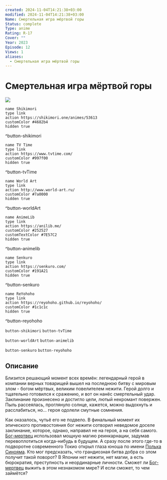 ```yaml
---
created: 2024-11-04T14:21:38+03:00
modified: 2024-11-04T14:21:38+03:00
Name: Смертельная игра мёртвой горы
Status: complete
Type: anime
Rating: R-17
Cover: ""
Year: 2023
Episode: 12
Views: 1
aliases:
  - Смертельная игра мёртвой горы
---
```


# Смертельная игра мёртвой горы

![](https://nyaa.shikimori.one/uploads/poster/animes/53613/28fb32db51c6a98c169e3541ca7af6b0.jpeg)

```button
name Shikimori
type link
action https://shikimori.one/animes/53613
customColor #4682b4
hidden true
```
^button-shikimori

```button
name TV Time
type link
action https://www.tvtime.com/
customColor #997f00
hidden true
```
^button-tvTime

```button
name World Art
type link
action http://www.world-art.ru/
customColor #7a0000
hidden true
```
^button-worldArt

```button
name AnimeLib
type link
action https://anilib.me/
customColor #252527
customTextColor #7E57C2
hidden true
```
^button-animelib

```button
name Senkuro
type link
action https://senkuro.com/
customColor #191A21
hidden true
```
^button-senkuro

```button
name ReYohoho
type link
action https://reyohoho.github.io/reyohoho/
customColor #1c1c1c
hidden true
```
^button-reyohoho

`button-shikimori` `button-tvTime`

`button-worldArt` `button-animelib`

`button-senkuro` `button-reyohoho`

## Описание

Близится решающий момент всех времён: легендарный герой в компании верных товарищей вышел на последнюю битву с мировым злом - богом мёртвых, великим повелителем нежити. Герой долго и тщательно готовился к сражению, и вот он нанёс смертельный удар. Заклинание произнесено и достигло цели, лютый некромант повержен. Пыль рассеялась, проглянуло солнце, кажется, можно выдохнуть и расслабиться, но... героя одолели смутные сомнения.

Как оказалось, чутьё его не подвело. В финальный момент их эпического противостояния бог нежити сотворил неведомое доселе заклинание, которое, однако, направил не на героя, а на себя самого. [Бог-мертвец](https://shikimori.one/characters/172317-corpse-god) использовал мощную магию реинкарнации, задумав перевоплотиться когда-нибудь в будущем. А сразу после этого где-то в подворотне современного Токио открыл глаза юноша по имени [Полька Синояма](https://shikimori.one/characters/200455-polka-shinoyama). Кто мог предсказать, что грандиозная битва добра со злом получит такой поворот? В Японии нет нежити, нет магии, а есть бюрократия, преступность и неординарные личности. Сможет ли [Бог-мертвец](https://shikimori.one/characters/172317-corpse-god) выжить в этом незнакомом мире? И если сможет, то чем займётся?
